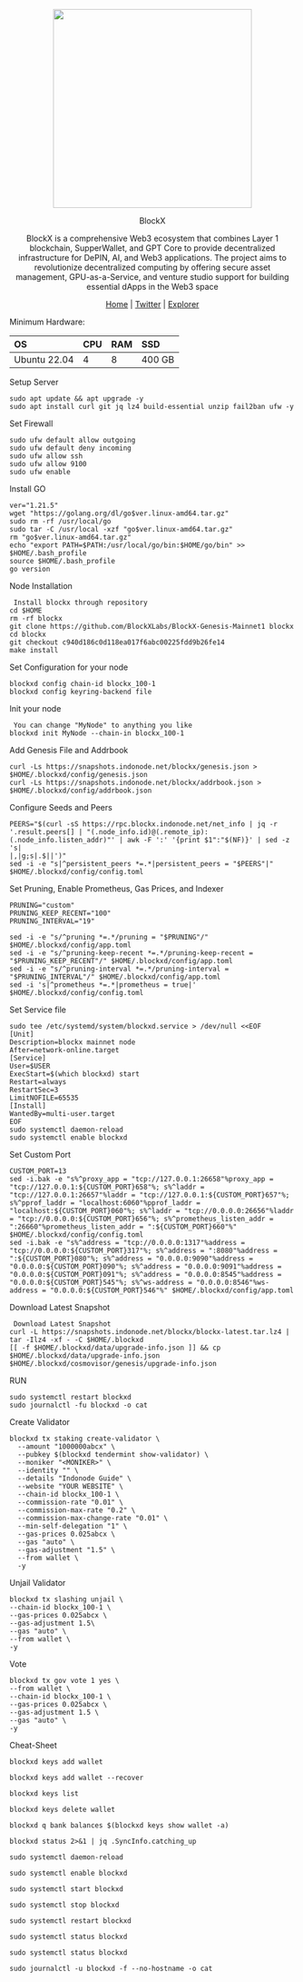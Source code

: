 <p align="center">
  <img height="350" height="350" src="https://github.com/catsmile100/Validor-Mainnet/assets/85368621/c663dab8-87f7-48b6-aa64-22f608530c5b">

</h2>
<p align="center"> BlockX </p>
<p align="center"> BlockX is a comprehensive Web3 ecosystem that combines Layer 1 blockchain, SupperWallet, and GPT Core to provide decentralized infrastructure for DePIN, AI, and Web3 applications. The project aims to revolutionize decentralized computing by offering secure asset management, GPU-as-a-Service, and venture studio support for building essential dApps in the Web3 space </p>
</h2>

<p align="center">
  <a href="https://www.blockxnet.com/">Home</a> |
  <a href="https://twitter.com/BlockXnet">Twitter</a> |
  <a href="https://ping.blockxnet.com/">Explorer</a> 
</p>

Minimum Hardware:

| OS | CPU | RAM | SSD |
|:---|:---|:---|:---|
| Ubuntu 22.04 | 4 | 8 | 400 GB |

Setup Server
```
sudo apt update && apt upgrade -y
sudo apt install curl git jq lz4 build-essential unzip fail2ban ufw -y
```
Set Firewall
```
sudo ufw default allow outgoing
sudo ufw default deny incoming
sudo ufw allow ssh
sudo ufw allow 9100
sudo ufw enable
```

Install GO
```
ver="1.21.5"
wget "https://golang.org/dl/go$ver.linux-amd64.tar.gz"
sudo rm -rf /usr/local/go
sudo tar -C /usr/local -xzf "go$ver.linux-amd64.tar.gz"
rm "go$ver.linux-amd64.tar.gz"
echo "export PATH=$PATH:/usr/local/go/bin:$HOME/go/bin" >> $HOME/.bash_profile
source $HOME/.bash_profile
go version
```

Node Installation
```
 Install blockx through repository
cd $HOME
rm -rf blockx
git clone https://github.com/BlockXLabs/BlockX-Genesis-Mainnet1 blockx
cd blockx
git checkout c940d186c0d118ea017f6abc00225fdd9b26fe14
make install
```

Set Configuration for your node
```
blockxd config chain-id blockx_100-1
blockxd config keyring-backend file
```

Init your node
```
 You can change "MyNode" to anything you like
blockxd init MyNode --chain-in blockx_100-1
```

Add Genesis File and Addrbook
```
curl -Ls https://snapshots.indonode.net/blockx/genesis.json > $HOME/.blockxd/config/genesis.json
curl -Ls https://snapshots.indonode.net/blockx/addrbook.json > $HOME/.blockxd/config/addrbook.json

```

Configure Seeds and Peers
```
PEERS="$(curl -sS https://rpc.blockx.indonode.net/net_info | jq -r '.result.peers[] | "(.node_info.id)@(.remote_ip):(.node_info.listen_addr)"' | awk -F ':' '{print $1":"$(NF)}' | sed -z 's|
|,|g;s|.$||')"
sed -i -e "s|^persistent_peers *=.*|persistent_peers = "$PEERS"|" $HOME/.blockxd/config/config.toml
```
Set Pruning, Enable Prometheus, Gas Prices, and Indexer
```
PRUNING="custom"
PRUNING_KEEP_RECENT="100"
PRUNING_INTERVAL="19"

sed -i -e "s/^pruning *=.*/pruning = "$PRUNING"/" $HOME/.blockxd/config/app.toml
sed -i -e "s/^pruning-keep-recent *=.*/pruning-keep-recent = "$PRUNING_KEEP_RECENT"/" $HOME/.blockxd/config/app.toml
sed -i -e "s/^pruning-interval *=.*/pruning-interval = "$PRUNING_INTERVAL"/" $HOME/.blockxd/config/app.toml
sed -i 's|^prometheus *=.*|prometheus = true|' $HOME/.blockxd/config/config.toml
```

Set Service file
```
sudo tee /etc/systemd/system/blockxd.service > /dev/null <<EOF
[Unit]
Description=blockx mainnet node
After=network-online.target
[Service]
User=$USER
ExecStart=$(which blockxd) start
Restart=always
RestartSec=3
LimitNOFILE=65535
[Install]
WantedBy=multi-user.target
EOF
sudo systemctl daemon-reload
sudo systemctl enable blockxd
```

Set Custom Port
```
CUSTOM_PORT=13
sed -i.bak -e "s%^proxy_app = "tcp://127.0.0.1:26658"%proxy_app = "tcp://127.0.0.1:${CUSTOM_PORT}658"%; s%^laddr = "tcp://127.0.0.1:26657"%laddr = "tcp://127.0.0.1:${CUSTOM_PORT}657"%; s%^pprof_laddr = "localhost:6060"%pprof_laddr = "localhost:${CUSTOM_PORT}060"%; s%^laddr = "tcp://0.0.0.0:26656"%laddr = "tcp://0.0.0.0:${CUSTOM_PORT}656"%; s%^prometheus_listen_addr = ":26660"%prometheus_listen_addr = ":${CUSTOM_PORT}660"%" $HOME/.blockxd/config/config.toml
sed -i.bak -e "s%^address = "tcp://0.0.0.0:1317"%address = "tcp://0.0.0.0:${CUSTOM_PORT}317"%; s%^address = ":8080"%address = ":${CUSTOM_PORT}080"%; s%^address = "0.0.0.0:9090"%address = "0.0.0.0:${CUSTOM_PORT}090"%; s%^address = "0.0.0.0:9091"%address = "0.0.0.0:${CUSTOM_PORT}091"%; s%^address = "0.0.0.0:8545"%address = "0.0.0.0:${CUSTOM_PORT}545"%; s%^ws-address = "0.0.0.0:8546"%ws-address = "0.0.0.0:${CUSTOM_PORT}546"%" $HOME/.blockxd/config/app.toml
```
Download Latest Snapshot
```
 Download Latest Snapshot
curl -L https://snapshots.indonode.net/blockx/blockx-latest.tar.lz4 | tar -Ilz4 -xf - -C $HOME/.blockxd
[[ -f $HOME/.blockxd/data/upgrade-info.json ]] && cp $HOME/.blockxd/data/upgrade-info.json $HOME/.blockxd/cosmovisor/genesis/upgrade-info.json
```
RUN
```
sudo systemctl restart blockxd
sudo journalctl -fu blockxd -o cat
```
Create Validator
```
blockxd tx staking create-validator \
  --amount "1000000abcx" \
  --pubkey $(blockxd tendermint show-validator) \
  --moniker "<MONIKER>" \
  --identity "" \
  --details "Indonode Guide" \
  --website "YOUR WEBSITE" \
  --chain-id blockx_100-1 \
  --commission-rate "0.01" \
  --commission-max-rate "0.2" \
  --commission-max-change-rate "0.01" \
  --min-self-delegation "1" \
  --gas-prices 0.025abcx \
  --gas "auto" \
  --gas-adjustment "1.5" \
  --from wallet \
  -y
```
Unjail Validator
```
blockxd tx slashing unjail \
--chain-id blockx_100-1 \
--gas-prices 0.025abcx \
--gas-adjustment 1.5\
--gas "auto" \
--from wallet \
-y 
```
Vote
```
blockxd tx gov vote 1 yes \
--from wallet \
--chain-id blockx_100-1 \
--gas-prices 0.025abcx \
--gas-adjustment 1.5 \
--gas "auto" \
-y 
```

Cheat-Sheet
```
blockxd keys add wallet
```
```
blockxd keys add wallet --recover
```
```
blockxd keys list
```
```
blockxd keys delete wallet
```
```
blockxd q bank balances $(blockxd keys show wallet -a)
```
```
blockxd status 2>&1 | jq .SyncInfo.catching_up
```
```
sudo systemctl daemon-reload
```
```
sudo systemctl enable blockxd
```
```
sudo systemctl start blockxd
```
```
sudo systemctl stop blockxd
```
```
sudo systemctl restart blockxd
```
```
sudo systemctl status blockxd
```
```
sudo systemctl status blockxd
```
```
sudo journalctl -u blockxd -f --no-hostname -o cat
```
